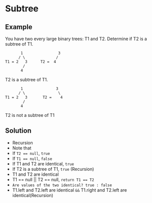 # Subtree
## Example
You have two every large binary trees: T1 and T2. Determine if T2 is a subtree of T1.
```
       1                3
      / \              / 
T1 = 2   3      T2 =  4
        /
       4
```
T2 is a subtree of T1.

```
       1               3
      / \               \
T1 = 2   3       T2 =    4
        /
       4
```
T2 is not a subtree of T1

## Solution
- Recursion
- Note that
 - If `T2 == null`, `true`
 - If `T1 == null`, `false`
 - If T1 and T2 are identical, `true`
 - If T2 is a subtree of T1, `true` (Recursion)
- T1 and T2 are identical
 - T1 == null || T2 == null, `return T1 == T2`
 - `Are values of the two identical? true : false`
 - T1.left and T2.left are identical `&&` T1.right and T2.left are identical(Recursion)
